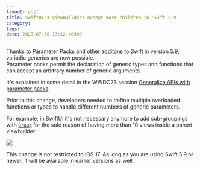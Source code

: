 ```yaml
---
layout: post
title: SwiftUI's ViewBuilders accept more children in Swift 5.9
category:
tags:
date: 2023-07-30 13:12 +0900
---
```

Thanks to [Parameter Packs](https://github.com/apple/swift-evolution/blob/main/proposals/0393-parameter-packs.md) and other additons to Swift in version 5.9, variadic generics are now possible.  
Parameter packs permit the declaration of generic types and functions that can accept an arbitrary number of generic arguments. 

It's explained in some detail in the WWDC23 session [Generalize APIs with parameter packs](https://developer.apple.com/wwdc23/10168).

Prior to this change, developers needed to define multiple overloaded functions or types to handle different numbers of generic parameters. 

For example, in SwiftUI it's not necessary anymore to add sub-groupings with [`Group`](https://developer.apple.com/documentation/swiftui/group) for the sole reason of having more than 10 views inside a parent viewbuilder:

![](https://imgur.com/l5bKM7y.png)

This change is not restricted to iOS 17. As long as you are using Swift 5.9 or newer, it will be available in earlier versions as well.
